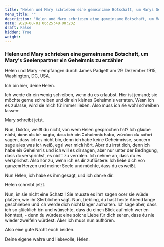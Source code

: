 ```yaml
---
title: "Helen und Mary schrieben eine gemeinsame Botschaft, um Marys Seelenpartner ein Geheimnis zu erzählen"
menu_title: ""
description: "Helen und Mary schrieben eine gemeinsame Botschaft, um Marys Seelenpartner ein Geheimnis zu erzählen"
date: 2020-08-01 06:25:48+00:232
draft: False
hidden: True
weight:
---
```

### Helen und Mary schrieben eine gemeinsame Botschaft, um Mary's Seelenpartner ein Geheimnis zu erzählen

Helen und Mary - empfangen durch James Padgett am 29. Dezember 1915, Washington, DC, USA.

Ich bin hier, deine Helen.

Ich werde dir ein wenig schreiben, wenn du es erlaubst. Hier ist jemand; sie möchte gerne schreiben und dir ein kleines Geheimnis verraten. Wenn ich es zulasse, wird sie mich für immer lieben. Also muss ich sie wohl schreiben lassen:

Mary schreibt jetzt.

Nun, Doktor, weißt du nicht, von wem Helen gesprochen hat? Ich glaube nicht, denn als ich sagte, dass ich ein Geheimnis habe, würdest du sofort sagen, dass ich es nicht bin, denn ich habe keine Geheimnisse, sondern sage alles was ich weiß, egal wer mich hört. Aber du irrst dich, denn ich habe ein Geheimnis und ich will es dir sagen, aber nur unter der Bedingung, dass du versprichst, es nicht zu verraten. Ich nehme an, dass du es versprichst. Also hör zu, wenn ich es dir zuflüstere: Ich liebe dich von ganzem Herzen und meiner Seele und möchte, dass du es weißt.

Nun Helen, ich habe es ihm gesagt, und ich danke dir.

Helen schreibt jetzt.

Nun, ist sie nicht eine Schatz ! Sie musste es ihm sagen oder sie würde platzen, wie ihr Sterblichen sagt. Nun, Liebling, du hast heute Abend lange geschrieben und ich werde dich nicht länger aufhalten. Ich sage aber, dass ich so glücklich bin und wünschte, dass du einen Blick auf mich werfen könntest, - denn du würdest eine solche Liebe für dich sehen, dass du nie wieder zweifeln würdest. Aber ich muss nun aufhören.

Also eine gute Nacht euch beiden.

Deine eigene wahre und liebevolle, Helen.
